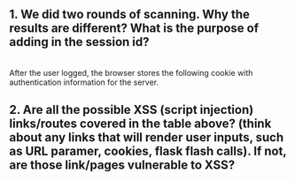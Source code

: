 ## 1. We did two rounds of scanning. Why the results are different? What is the purpose of adding in the session id?
</br>
After the user logged, the browser stores the following cookie with authentication information for the server.

## 2. Are all the possible XSS (script injection) links/routes covered in the table above? (think about any links that will render user inputs, such as URL paramer, cookies, flask flash calls). If not, are those link/pages vulnerable to XSS?
</br>

